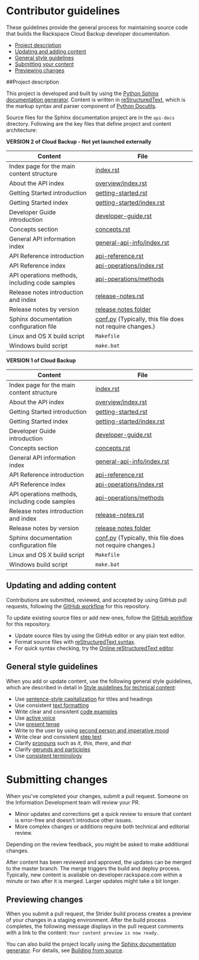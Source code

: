 # Contributor guidelines

These guidelines provide the general process for maintaining source code that builds the 
Rackspace Cloud Backup developer documentation. 

- [Project description](#project-description)
- [Updating and adding content](#updating-and-adding-content)
- [General style guidelines](#general-style-guidelines)
- [Submitting your content](#submitting-changes)
- [Previewing changes](#previewing-changes)

##Project description
<!-- Provide as little or as much information about architecture as needed to help 
contributors figure out which file to update.-->

This project is developed and built by using the 
[Python Sphinx documentation generator](http://sphinx-doc.org/). Content is 
written in [reStructuredText](http://sphinx-doc.org/rest.html), which is the markup syntax and 
parser component of [Python Docutils](http://docutils.sourceforge.net/index.html).

Source files for the Sphinx documentation project are in the ``api-docs`` directory. 
Following are the key files that define project and content architecture: 

**VERSION 2 of Cloud Backup - Not yet launched externally**

Content | File
--- | ---
|Index page for the main content structure| [index.rst](https://github.com/rackerlabs/docs-cloud-backup/blob/master/api-docs/cloud-backup-v2/index.rst)
|About the API index| [overview/index.rst](https://github.com/rackerlabs/docs-cloud-backup/blob/master/api-docs/cloud-backup-v2/overview/index.rst)
|Getting Started introduction| [getting-started.rst](https://github.com/rackerlabs/docs-cloud-backup/blob/master/api-docs/cloud-backup-v2/getting-started.rst)
|Getting Started index|[getting-started/index.rst](https://github.com/rackerlabs/docs-cloud-backup/blob/master/api-docs/cloud-backup-v2/getting-started/index.rst)
|Developer Guide introduction|[developer-guide.rst](https://github.com/rackerlabs/docs-cloud-backup/blob/master/api-docs/cloud-backup-v2/developer-guide.rst)
|Concepts section| [concepts.rst](https://github.com/rackerlabs/docs-cloud-backup/blob/master/api-docs/cloud-backup-v2/concepts.rst)
|General API information index|[general-api-info/index.rst](https://github.com/rackerlabs/docs-cloud-backup/blob/master/api-docs/cloud-backup-v2/general-api-info/index.rst)
|API Reference introduction|[api-reference.rst](https://github.com/rackerlabs/docs-cloud-backup/blob/master/api-docs/cloud-backup-v2/api-reference.rst)
|API Reference index|[api-operations/index.rst](https://github.com/rackerlabs/docs-cloud-backup/blob/master/api-docs/cloud-backup-v2/api-operations/index.rst)
|API operations methods, including code samples|[api-operations/methods](https://github.com/rackerlabs/docs-cloud-backup/tree/master/api-docs/cloud-backup-v2/api-operations/methods)
|Release notes introduction and index|[release-notes.rst](https://github.com/rackerlabs/docs-cloud-backup/tree/master/api-docs/cloud-backup-v2/release-notes)
|Release notes by version|[release notes folder](https://github.com/rackerlabs/docs-cloud-backup/tree/master/api-docs/cloud-backup-v2/release-notes)
|Sphinx documentation configuration file| [conf.py](https://github.com/rackerlabs/docs-cloud-backup/blob/master/api-docs/cloud-backup-v2/conf.py) (Typically, this file does not require changes.)
|Linux and OS X build script|``Makefile``|
|Windows build script|``make.bat``|


**VERSION 1 of Cloud Backup**

Content | File
--- | ---
|Index page for the main content structure| [index.rst](https://github.com/rackerlabs/docs-cloud-backup/blob/master/api-docs/cloud-backup-v1/index.rst)
|About the API index| [overview/index.rst](https://github.com/rackerlabs/docs-cloud-backup/blob/master/api-docs/cloud-backup-v1/overview/index.rst)
|Getting Started introduction| [getting-started.rst](https://github.com/rackerlabs/docs-cloud-backup/blob/master/api-docs/cloud-backup-v1/getting-started.rst)
|Getting Started index|[getting-started/index.rst](https://github.com/rackerlabs/docs-cloud-backup/blob/master/api-docs/cloud-backup-v1/getting-started/index.rst)
|Developer Guide introduction|[developer-guide.rst](https://github.com/rackerlabs/docs-cloud-backup/blob/master/api-docs/cloud-backup-v1/developer-guide.rst)
|Concepts section| [concepts.rst](https://github.com/rackerlabs/docs-cloud-backup/blob/master/api-docs/cloud-backup-v1/concepts.rst)
|General API information index|[general-api-info/index.rst](https://github.com/rackerlabs/docs-cloud-backup/blob/master/api-docs/cloud-backup-v1/general-api-info/index.rst)
|API Reference introduction|[api-reference.rst](https://github.com/rackerlabs/docs-cloud-backup/blob/master/api-docs/cloud-backup-v1/api-reference.rst)
|API Reference index|[api-operations/index.rst](https://github.com/rackerlabs/docs-cloud-backup/blob/master/api-docs/cloud-backup-v1/api-operations/index.rst)
|API operations methods, including code samples|[api-operations/methods](https://github.com/rackerlabs/docs-cloud-backup/tree/master/api-docs/cloud-backup-v1/api-operations/methods) 
|Release notes introduction and index|[release-notes.rst](https://github.com/rackerlabs/docs-cloud-backup/tree/master/api-docs/cloud-backup-v1/release-notes)
|Release notes by version|[release notes folder](https://github.com/rackerlabs/docs-cloud-backup/tree/master/api-docs/cloud-backup-v1/release-notes)
|Sphinx documentation configuration file| [conf.py](https://github.com/rackerlabs/docs-cloud-backup/blob/master/api-docs/cloud-backup-v1/conf.py) (Typically, this file does not require changes.)
|Linux and OS X build script|``Makefile``|
|Windows build script|``make.bat``|



## Updating and adding content

Contributions are submitted, reviewed, and accepted by using GitHub pull requests, following the [GitHub workflow](GITHUBING.md) for this repository. 

To update existing source files or add new ones, follow the [GitHub workflow](GITHUBING.md) for this repository.

* Update source files by using the GitHub editor or any plain text editor.
* Format source files with 
  [reStructuredText syntax](http://www.sphinx-doc.org/en/stable/rest.html).  
* For quick syntax checking, try the 
[Online reStructuredText editor](http://rst.ninjs.org/). 

## General style guidelines

When you add or update content, use the following general style guidelines, which are 
described in detail in [Style guidelines for technical content](https://github.com/rackerlabs/docs-rackspace/tree/master/style-guide):

- Use [sentence-style capitalization](https://github.com/rackerlabs/docs-rackspace/blob/master/style-guide/a-l-style-guidelines.md#cap-sentence-style) for titles and headings
- Use consistent [text formatting](https://github.com/rackerlabs/docs-rackspace/blob/master/style-guide/m-z-style-guidelines.md#text-formatting)
- Write clear and consistent [code examples](https://github.com/rackerlabs/docs-rackspace/blob/master/style-guide/a-l-style-guidelines.md#code-examples)
- Use [active voice](https://github.com/rackerlabs/docs-rackspace/blob/master/style-guide/basic-writing-guidelines.md#use-active-voice)
- Use [present tense](https://github.com/rackerlabs/docs-rackspace/blob/master/style-guide/basic-writing-guidelines.md#use-present-tense)
- Write to the user by using [second person and imperative mood](https://github.com/rackerlabs/docs-rackspace/blob/master/style-guide/basic-writing-guidelines.md#write-to-user)
- Write clear and consistent [step text](https://github.com/rackerlabs/docs-rackspace/blob/master/style-guide/m-z-style-guidelines.md#tasks-steps)
- Clarify [pronouns](https://github.com/rackerlabs/docs-rackspace/blob/master/style-guide/basic-writing-guidelines.md#clarify-pronouns) such as *it*, *this*, *there*, and *that*
- Clarify [gerunds and participles](https://github.com/rackerlabs/docs-rackspace/blob/master/style-guide/basic-writing-guidelines.md#clarify-gerunds-and-participles)
- Use [consistent terminology](https://github.com/rackerlabs/docs-rackspace/blob/master/style-guide/basic-writing-guidelines.md#use-consistent-terminology)

<!-- Adding build from source guidelines until we can provide a link to automated gh-pages 
output, or to the staging URL that Ash is working on. 
--> 

# Submitting changes

When you've completed your changes, submit a pull request. Someone on the Information Development team will review your PR.
- Minor updates and corrections get a quick review to ensure that content is error-free and doesn't introduce other issues.
- More complex changes or additions require both technical and editorial review. 

Depending on the review feedback, you might be asked to make additional changes. 

After content has been reviewed and approved, the updates can be merged to the master branch. The merge triggers the build and 
deploy process. Typically, new content is available on developer.rackspace.com within a minute or two after it is merged. Larger 
updates might take a bit longer.

## Previewing changes

When you submit a pull request, the Strider build process creates a preview of your changes in a staging environment. 
After the build process completes, the following message displays in the pull request comments with a link to the content: ``Your content preview is now ready.``

You can also build the project locally using the [Sphinx documentation generator](http://sphinx-doc.org/). For details, see 
[Building from source](https://github.com/rackerlabs/docs-rackspace/blob/master/tools/build-from-source.rst).
